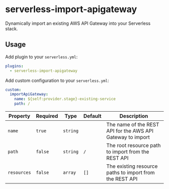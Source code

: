 # serverless-import-apigateway

Dynamically import an existing AWS API Gateway into your Serverless stack.

## Usage

Add plugin to your `serverless.yml`:

```yaml
plugins:
  - serverless-import-apigateway
```

Add custom configuration to your `serverless.yml`:

```yaml
custom:
  importApiGateway:
    name: ${self:provider.stage}-existing-service
    path: /
```

| Property    | Required | Type     | Default | Description                                                |
|-------------|----------|----------|---------|------------------------------------------------------------|
| `name`      |  `true`  | `string` |         | The name of the REST API for the AWS API Gateway to import |
| `path`      |  `false` | `string` |   `/`   | The root resource path to import from the REST API         |
| `resources` |  `false` |  `array` |   `[]`  | The existing resource paths to import from the REST API    |

